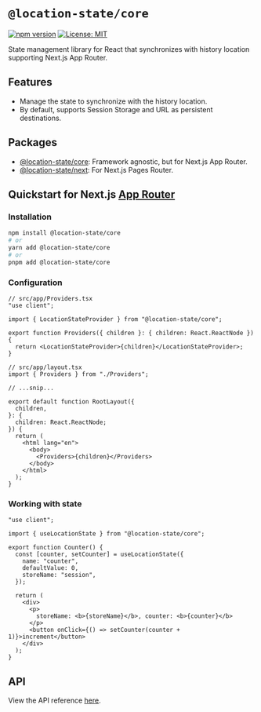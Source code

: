 # `@location-state/core`

[![npm version](https://badge.fury.io/js/@location-state%2Fcore.svg)](https://badge.fury.io/js/@location-state%2Fcore)
[![License: MIT](https://img.shields.io/badge/License-MIT-yellow.svg)](https://opensource.org/licenses/MIT)

State management library for React that synchronizes with history location supporting Next.js App Router.

## Features

- Manage the state to synchronize with the history location.
- By default, supports Session Storage and URL as persistent destinations.

## Packages

- [@location-state/core](./packages/location-state-core/README.md): Framework agnostic, but for Next.js App Router.
- [@location-state/next](./packages/location-state-next/README.md): For Next.js Pages Router.

## Quickstart for Next.js [App Router](https://nextjs.org/docs/app)

### Installation

```sh
npm install @location-state/core
# or
yarn add @location-state/core
# or
pnpm add @location-state/core
```

### Configuration

```tsx
// src/app/Providers.tsx
"use client";

import { LocationStateProvider } from "@location-state/core";

export function Providers({ children }: { children: React.ReactNode }) {
  return <LocationStateProvider>{children}</LocationStateProvider>;
}
```

```tsx
// src/app/layout.tsx
import { Providers } from "./Providers";

// ...snip...

export default function RootLayout({
  children,
}: {
  children: React.ReactNode;
}) {
  return (
    <html lang="en">
      <body>
        <Providers>{children}</Providers>
      </body>
    </html>
  );
}
```

### Working with state

```tsx
"use client";

import { useLocationState } from "@location-state/core";

export function Counter() {
  const [counter, setCounter] = useLocationState({
    name: "counter",
    defaultValue: 0,
    storeName: "session",
  });

  return (
    <div>
      <p>
        storeName: <b>{storeName}</b>, counter: <b>{counter}</b>
      </p>
      <button onClick={() => setCounter(counter + 1)}>increment</button>
    </div>
  );
}
```

## API

View the API reference [here](./docs/API.md).
